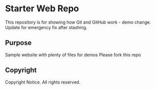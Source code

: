 # Starter Web Repo

This repository is for showing how Git and GitHub work - demo change. 
Update for emergency fix after stashing. 

## Purpose

Sample website with plenty of files for demos
Please fork this repo

## Copyright

Copyright Notice. All rights reserved.